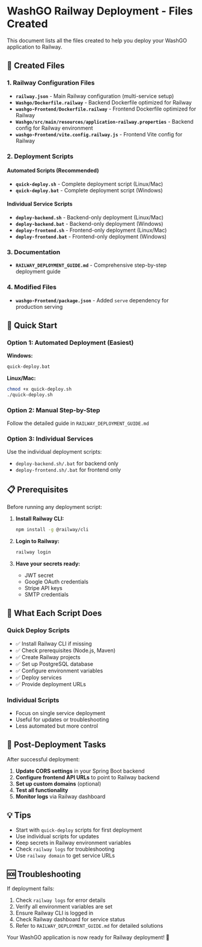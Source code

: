 # WashGO Railway Deployment - Files Created

This document lists all the files created to help you deploy your WashGO application to Railway.

## 📁 Created Files

### 1. Railway Configuration Files

- **`railway.json`** - Main Railway configuration (multi-service setup)
- **`Washgo/Dockerfile.railway`** - Backend Dockerfile optimized for Railway
- **`washgo-Frontend/Dockerfile.railway`** - Frontend Dockerfile optimized for Railway
- **`Washgo/src/main/resources/application-railway.properties`** - Backend config for Railway environment
- **`washgo-Frontend/vite.config.railway.js`** - Frontend Vite config for Railway

### 2. Deployment Scripts

#### Automated Scripts (Recommended)
- **`quick-deploy.sh`** - Complete deployment script (Linux/Mac)
- **`quick-deploy.bat`** - Complete deployment script (Windows)

#### Individual Service Scripts
- **`deploy-backend.sh`** - Backend-only deployment (Linux/Mac)
- **`deploy-backend.bat`** - Backend-only deployment (Windows)
- **`deploy-frontend.sh`** - Frontend-only deployment (Linux/Mac)  
- **`deploy-frontend.bat`** - Frontend-only deployment (Windows)

### 3. Documentation

- **`RAILWAY_DEPLOYMENT_GUIDE.md`** - Comprehensive step-by-step deployment guide

### 4. Modified Files

- **`washgo-Frontend/package.json`** - Added `serve` dependency for production serving

## 🚀 Quick Start

### Option 1: Automated Deployment (Easiest)

**Windows:**
```cmd
quick-deploy.bat
```

**Linux/Mac:**
```bash
chmod +x quick-deploy.sh
./quick-deploy.sh
```

### Option 2: Manual Step-by-Step

Follow the detailed guide in `RAILWAY_DEPLOYMENT_GUIDE.md`

### Option 3: Individual Services

Use the individual deployment scripts:
- `deploy-backend.sh/.bat` for backend only
- `deploy-frontend.sh/.bat` for frontend only

## 📋 Prerequisites

Before running any deployment script:

1. **Install Railway CLI:**
   ```bash
   npm install -g @railway/cli
   ```

2. **Login to Railway:**
   ```bash
   railway login
   ```

3. **Have your secrets ready:**
   - JWT secret
   - Google OAuth credentials
   - Stripe API keys
   - SMTP credentials

## 🎯 What Each Script Does

### Quick Deploy Scripts
- ✅ Install Railway CLI if missing
- ✅ Check prerequisites (Node.js, Maven)
- ✅ Create Railway projects
- ✅ Set up PostgreSQL database
- ✅ Configure environment variables
- ✅ Deploy services
- ✅ Provide deployment URLs

### Individual Scripts
- Focus on single service deployment
- Useful for updates or troubleshooting
- Less automated but more control

## 🔧 Post-Deployment Tasks

After successful deployment:

1. **Update CORS settings** in your Spring Boot backend
2. **Configure frontend API URLs** to point to Railway backend
3. **Set up custom domains** (optional)
4. **Test all functionality**
5. **Monitor logs** via Railway dashboard

## 💡 Tips

- Start with `quick-deploy` scripts for first deployment
- Use individual scripts for updates
- Keep secrets in Railway environment variables
- Check `railway logs` for troubleshooting
- Use `railway domain` to get service URLs

## 🆘 Troubleshooting

If deployment fails:

1. Check `railway logs` for error details
2. Verify all environment variables are set
3. Ensure Railway CLI is logged in
4. Check Railway dashboard for service status
5. Refer to `RAILWAY_DEPLOYMENT_GUIDE.md` for detailed solutions

Your WashGO application is now ready for Railway deployment! 🎉